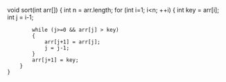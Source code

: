  void sort(int arr[]) 
    { 
        int n = arr.length; 
        for (int i=1; i<n; ++i) 
        { 
            int key = arr[i]; 
            int j = i-1; 
  
            while (j>=0 && arr[j] > key) 
            { 
                arr[j+1] = arr[j]; 
                j = j-1; 
            } 
            arr[j+1] = key; 
        } 
    } 
